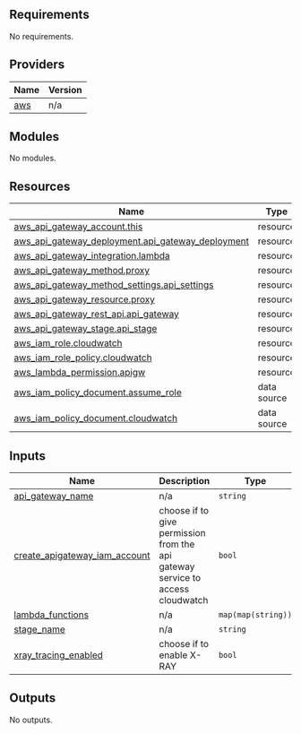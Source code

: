 ## Requirements

No requirements.

## Providers

| Name | Version |
|------|---------|
| <a name="provider_aws"></a> [aws](#provider\_aws) | n/a |

## Modules

No modules.

## Resources

| Name | Type |
|------|------|
| [aws_api_gateway_account.this](https://registry.terraform.io/providers/hashicorp/aws/latest/docs/resources/api_gateway_account) | resource |
| [aws_api_gateway_deployment.api_gateway_deployment](https://registry.terraform.io/providers/hashicorp/aws/latest/docs/resources/api_gateway_deployment) | resource |
| [aws_api_gateway_integration.lambda](https://registry.terraform.io/providers/hashicorp/aws/latest/docs/resources/api_gateway_integration) | resource |
| [aws_api_gateway_method.proxy](https://registry.terraform.io/providers/hashicorp/aws/latest/docs/resources/api_gateway_method) | resource |
| [aws_api_gateway_method_settings.api_settings](https://registry.terraform.io/providers/hashicorp/aws/latest/docs/resources/api_gateway_method_settings) | resource |
| [aws_api_gateway_resource.proxy](https://registry.terraform.io/providers/hashicorp/aws/latest/docs/resources/api_gateway_resource) | resource |
| [aws_api_gateway_rest_api.api_gateway](https://registry.terraform.io/providers/hashicorp/aws/latest/docs/resources/api_gateway_rest_api) | resource |
| [aws_api_gateway_stage.api_stage](https://registry.terraform.io/providers/hashicorp/aws/latest/docs/resources/api_gateway_stage) | resource |
| [aws_iam_role.cloudwatch](https://registry.terraform.io/providers/hashicorp/aws/latest/docs/resources/iam_role) | resource |
| [aws_iam_role_policy.cloudwatch](https://registry.terraform.io/providers/hashicorp/aws/latest/docs/resources/iam_role_policy) | resource |
| [aws_lambda_permission.apigw](https://registry.terraform.io/providers/hashicorp/aws/latest/docs/resources/lambda_permission) | resource |
| [aws_iam_policy_document.assume_role](https://registry.terraform.io/providers/hashicorp/aws/latest/docs/data-sources/iam_policy_document) | data source |
| [aws_iam_policy_document.cloudwatch](https://registry.terraform.io/providers/hashicorp/aws/latest/docs/data-sources/iam_policy_document) | data source |

## Inputs

| Name | Description | Type | Default | Required |
|------|-------------|------|---------|:--------:|
| <a name="input_api_gateway_name"></a> [api\_gateway\_name](#input\_api\_gateway\_name) | n/a | `string` | n/a | yes |
| <a name="input_create_apigateway_iam_account"></a> [create\_apigateway\_iam\_account](#input\_create\_apigateway\_iam\_account) | choose if to give permission from the api gateway service to access cloudwatch | `bool` | `false` | no |
| <a name="input_lambda_functions"></a> [lambda\_functions](#input\_lambda\_functions) | n/a | `map(map(string))` | `{}` | no |
| <a name="input_stage_name"></a> [stage\_name](#input\_stage\_name) | n/a | `string` | n/a | yes |
| <a name="input_xray_tracing_enabled"></a> [xray\_tracing\_enabled](#input\_xray\_tracing\_enabled) | choose if to enable X-RAY | `bool` | `false` | no |

## Outputs

No outputs.
